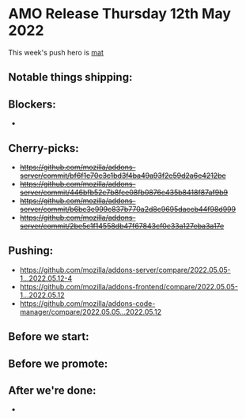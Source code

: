 # AMO Release Thursday 12th May 2022

This week's push hero is [mat](https://github.com/diox)

## Notable things shipping:

## Blockers:
- 

## Cherry-picks:
- ~~https://github.com/mozilla/addons-server/commit/bf6f1e70c3c1bd3f4ba49a93f2e59d2a6e4212be~~
- ~~https://github.com/mozilla/addons-server/commit/446bfb52c7b8fce08fb0876c435b8418f87af9b9~~
- ~~https://github.com/mozilla/addons-server/commit/b6bc3e999c837b770a2d8c9695daecb44f98d999~~
- ~~https://github.com/mozilla/addons-server/commit/2be5c1f14558db47f67843cf0c33a127eba3a17e~~

## Pushing:

- https://github.com/mozilla/addons-server/compare/2022.05.05-1...2022.05.12-4
- https://github.com/mozilla/addons-frontend/compare/2022.05.05-1...2022.05.12
- https://github.com/mozilla/addons-code-manager/compare/2022.05.05...2022.05.12

## Before we start:

## Before we promote:

## After we're done:
- 

